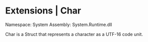# Extensions | Char

Namespace: System
Assembly: System.Runtime.dll

Char is a Struct that represents a character as a UTF-16 code unit.
<br>


